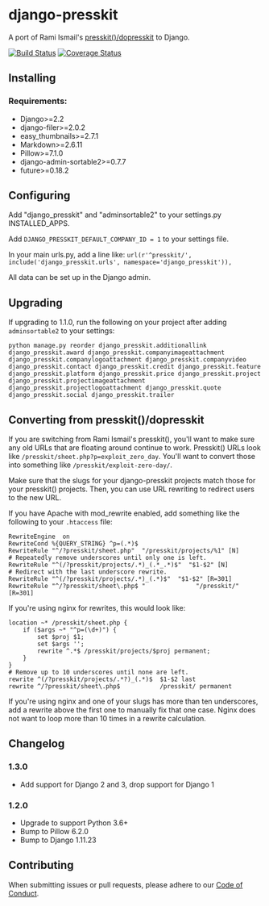 # django-presskit
A port of Rami Ismail's [presskit()/dopresskit](https://github.com/ramiismail/dopresskit) to Django.

[![Build Status](https://travis-ci.com/FutureProofGames/django-presskit.svg?branch=develop)](https://travis-ci.com/FutureProofGames/django-presskit) [![Coverage Status](https://coveralls.io/repos/github/FutureProofGames/django-presskit/badge.svg?branch=develop)](https://coveralls.io/github/FutureProofGames/django-presskit?branch=develop)

## Installing

### Requirements:

* Django>=2.2
* django-filer>=2.0.2
* easy_thumbnails>=2.7.1
* Markdown>=2.6.11
* Pillow>=7.1.0
* django-admin-sortable2>=0.7.7
* future>=0.18.2

## Configuring

Add "django_presskit" and "adminsortable2" to your settings.py INSTALLED_APPS.

Add `DJANGO_PRESSKIT_DEFAULT_COMPANY_ID = 1` to your settings file.

In your main urls.py, add a line like: `url(r'^presskit/', include('django_presskit.urls', namespace='django_presskit')),`

All data can be set up in the Django admin.

## Upgrading

If upgrading to 1.1.0, run the following on your project after adding `adminsortable2` to your settings:

```
python manage.py reorder django_presskit.additionallink django_presskit.award django_presskit.companyimageattachment django_presskit.companylogoattachment django_presskit.companyvideo django_presskit.contact django_presskit.credit django_presskit.feature django_presskit.platform django_presskit.price django_presskit.project django_presskit.projectimageattachment django_presskit.projectlogoattachment django_presskit.quote django_presskit.social django_presskit.trailer
```

## Converting from presskit()/dopresskit

If you are switching from Rami Ismail's presskit(), you'll want to make sure any old URLs that are floating around continue to work. Presskit() URLs look like `/presskit/sheet.php?p=exploit_zero_day`. You'll want to convert those into something like `/presskit/exploit-zero-day/`.

Make sure that the slugs for your django-presskit projects match those for your presskit() projects. Then, you can use URL rewriting to redirect users to the new URL.

If you have Apache with mod_rewrite enabled, add something like the following to your `.htaccess` file:

```
RewriteEngine  on
RewriteCond %{QUERY_STRING} ^p=(.*)$
RewriteRule "^/?presskit/sheet.php"  "/presskit/projects/%1" [N]
# Repeatedly remove underscores until only one is left.
RewriteRule "^(/?presskit/projects/.*)_(.*_.*)$"  "$1-$2" [N]
# Redirect with the last underscore rewrite.
RewriteRule "^(/?presskit/projects/.*)_(.*)$"  "$1-$2" [R=301]
RewriteRule "^/?presskit/sheet\.php$ "              "/presskit/" [R=301]
```

If you're using nginx for rewrites, this would look like:

```
location ~* /presskit/sheet.php {
    if ($args ~* "^p=(\d+)") {
        set $proj $1;
        set $args '';
        rewrite ^.*$ /presskit/projects/$proj permanent;
    }
}
# Remove up to 10 underscores until none are left.
rewrite ^(/?presskit/projects/.*?)_(.*)$  $1-$2 last
rewrite ^/?presskit/sheet\.php$           /presskit/ permanent
```
If you're using nginx and one of your slugs has more than ten underscores, add a rewrite above the first one to manually fix that one case. Nginx does not want to loop more than 10 times in a rewrite calculation.

## Changelog

### 1.3.0

* Add support for Django 2 and 3, drop support for Django 1

### 1.2.0

* Upgrade to support Python 3.6+
* Bump to Pillow 6.2.0
* Bump to Django 1.11.23

## Contributing

When submitting issues or pull requests, please adhere to our [Code of Conduct](CODE_OF_CONDUCT.md).
